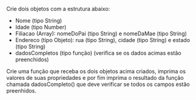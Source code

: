Crie dois objetos com a estrutura abaixo:

- Nome (tipo String)
- Idade (tipo Number)
- Filiacao (Array): nomeDoPai (tipo String) e nomeDaMae (tipo String)
- Endereco (tipo Objeto): rua (tipo String), cidade (tipo String) e estado (tipo String)
- dadosCompletos (tipo função) (verifica se os dados acimas estão preenchidos)


Crie uma função que receba os dois objetos acima criados, imprima os valores de suas propriedades e por fim imprima o resultado da função chamada dadosCompleto() que deve verificar se todos os campos estão preenhidos.
